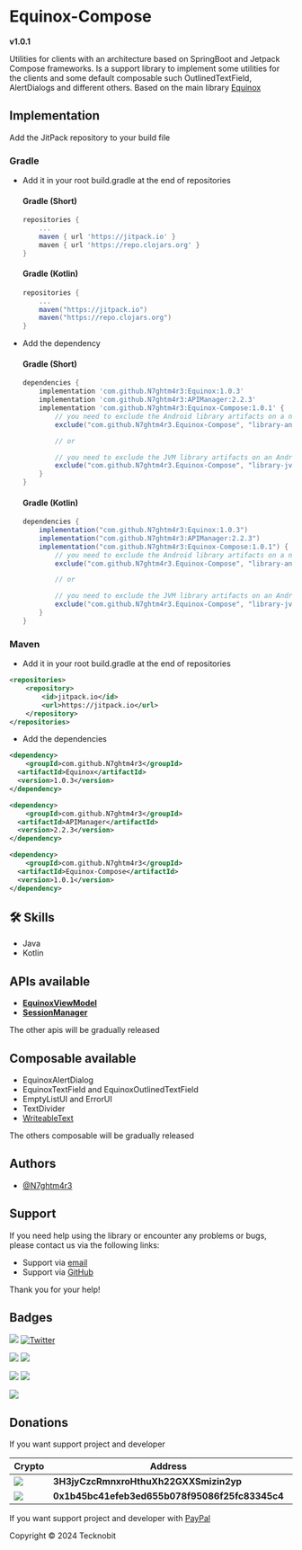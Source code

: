 # Equinox-Compose

**v1.0.1**

Utilities for clients with an architecture based on SpringBoot and Jetpack Compose frameworks. Is a support library
to implement some utilities for the clients and some default composable such OutlinedTextField, AlertDialogs and 
different others. Based on the main library [Equinox](https://github.com/N7ghtm4r3/Equinox)

## Implementation

Add the JitPack repository to your build file

### Gradle

- Add it in your root build.gradle at the end of repositories

  #### Gradle (Short)

    ```gradle
    repositories {
        ...
        maven { url 'https://jitpack.io' }
        maven { url 'https://repo.clojars.org' }
    }
    ```

  #### Gradle (Kotlin)

    ```gradle
    repositories {
        ...
        maven("https://jitpack.io")
        maven("https://repo.clojars.org")
    }
    ```

- Add the dependency

  #### Gradle (Short)

    ```gradle
    dependencies {
        implementation 'com.github.N7ghtm4r3:Equinox:1.0.3'
        implementation 'com.github.N7ghtm4r3:APIManager:2.2.3'
        implementation 'com.github.N7ghtm4r3:Equinox-Compose:1.0.1' {
            // you need to exclude the Android library artifacts on a not-Android environment
            exclude("com.github.N7ghtm4r3.Equinox-Compose", "library-android")

            // or
    
            // you need to exclude the JVM library artifacts on an Android environment
            exclude("com.github.N7ghtm4r3.Equinox-Compose", "library-jvm")
        }
    }
    ```

  #### Gradle (Kotlin)

    ```gradle
    dependencies {
        implementation("com.github.N7ghtm4r3:Equinox:1.0.3")
        implementation("com.github.N7ghtm4r3:APIManager:2.2.3")
        implementation("com.github.N7ghtm4r3:Equinox-Compose:1.0.1") {
            // you need to exclude the Android library artifacts on a not-Android environment
            exclude("com.github.N7ghtm4r3.Equinox-Compose", "library-android")

            // or
    
            // you need to exclude the JVM library artifacts on an Android environment
            exclude("com.github.N7ghtm4r3.Equinox-Compose", "library-jvm")
        }
    }
    ```

### Maven

- Add it in your root build.gradle at the end of repositories

```xml
<repositories>
    <repository>
        <id>jitpack.io</id>
        <url>https://jitpack.io</url>
    </repository>
</repositories>
```
- Add the dependencies

```xml
<dependency>
    <groupId>com.github.N7ghtm4r3</groupId>
  <artifactId>Equinox</artifactId>
  <version>1.0.3</version>
</dependency>
```

```xml
<dependency>
    <groupId>com.github.N7ghtm4r3</groupId>
  <artifactId>APIManager</artifactId>
  <version>2.2.3</version>
</dependency>
```

```xml
<dependency>
    <groupId>com.github.N7ghtm4r3</groupId>
  <artifactId>Equinox-Compose</artifactId>
  <version>1.0.1</version>
</dependency>
```

## 🛠 Skills
- Java
- Kotlin

## APIs available

- <a href="https://github.com/N7ghtm4r3/Equinox-Compose/blob/main/documd/EquinoxViewModel.md">**EquinoxViewModel**</a>
- <a href="https://github.com/N7ghtm4r3/Equinox-Compose/blob/main/documd/SessionManager.md">**SessionManager**</a>


The other apis will be gradually released

## Composable available

- EquinoxAlertDialog
- EquinoxTextField and EquinoxOutlinedTextField
- EmptyListUI and ErrorUI
- TextDivider
- [WriteableText](library%2Fsrc%2FcommonMain%2Fkotlin%2Fcom%2Ftecknobit%2Fequinoxcompose%2Fcomponents%2FWriteableText.kt)

The others composable will be gradually released

## Authors

- [@N7ghtm4r3](https://www.github.com/N7ghtm4r3)

## Support

If you need help using the library or encounter any problems or bugs, please contact us via the following links:

- Support via <a href="mailto:infotecknobitcompany@gmail.com">email</a>
- Support via <a href="https://github.com/N7ghtm4r3/Equinox-Compose/issues/new">GitHub</a>

Thank you for your help!

## Badges

[![](https://img.shields.io/badge/Google_Play-414141?style=for-the-badge&logo=google-play&logoColor=white)](https://play.google.com/store/apps/developer?id=Tecknobit)
[![Twitter](https://img.shields.io/badge/Twitter-1DA1F2?style=for-the-badge&logo=twitter&logoColor=white)](https://twitter.com/tecknobit)

[![](https://img.shields.io/badge/Spring_Boot-F2F4F9?style=for-the-badge&logo=spring-boot)](https://spring.io/projects/spring-boot)
[![](https://img.shields.io/badge/Jetpack%20Compose-4285F4.svg?style=for-the-badge&logo=Jetpack-Compose&logoColor=white)](https://www.jetbrains.com/lp/compose-multiplatform/)

[![](https://img.shields.io/badge/Java-ED8B00?style=for-the-badge&logo=java&logoColor=white)](https://www.oracle.com/java/)
[![](https://img.shields.io/badge/Kotlin-B125EA?style=for-the-badge&logo=kotlin&logoColor=white)](https://kotlinlang.org/)

[![](https://jitpack.io/v/N7ghtm4r3/Equinox-Compose.svg)](https://jitpack.io/#N7ghtm4r3/Equinox-Compose)

## Donations

If you want support project and developer

| Crypto                                                                                              | Address                                        | Network  |
|-----------------------------------------------------------------------------------------------------|------------------------------------------------|----------|
| ![](https://img.shields.io/badge/Bitcoin-000000?style=for-the-badge&logo=bitcoin&logoColor=white)   | **3H3jyCzcRmnxroHthuXh22GXXSmizin2yp**         | Bitcoin  |
| ![](https://img.shields.io/badge/Ethereum-3C3C3D?style=for-the-badge&logo=Ethereum&logoColor=white) | **0x1b45bc41efeb3ed655b078f95086f25fc83345c4** | Ethereum |

If you want support project and developer
with <a href="https://www.paypal.com/donate/?hosted_button_id=5QMN5UQH7LDT4">PayPal</a>

Copyright © 2024 Tecknobit
